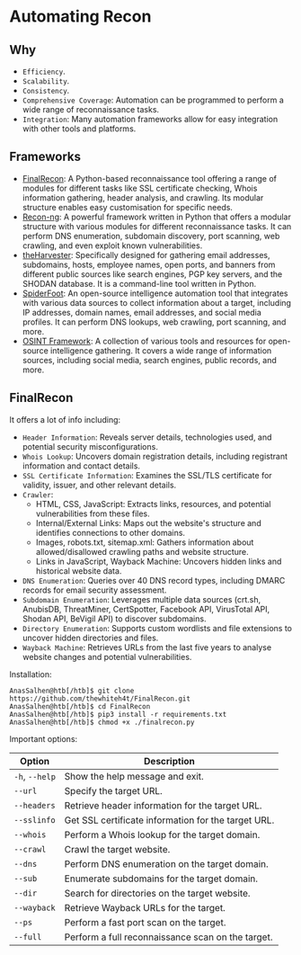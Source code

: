 # Automating Recon
## Why
- `Efficiency`.
- `Scalability`.
- `Consistency`.
- `Comprehensive Coverage`: Automation can be programmed to perform a wide range of reconnaissance tasks.
- `Integration`: Many automation frameworks allow for easy integration with other tools and platforms.

## Frameworks
- [FinalRecon](https://github.com/thewhiteh4t/FinalRecon): A Python-based reconnaissance tool offering a range of modules for different tasks like SSL certificate checking, Whois information gathering, header analysis, and crawling. Its modular structure enables easy customisation for specific needs.
- [Recon-ng](https://github.com/lanmaster53/recon-ng): A powerful framework written in Python that offers a modular structure with various modules for different reconnaissance tasks. It can perform DNS enumeration, subdomain discovery, port scanning, web crawling, and even exploit known vulnerabilities.
- [theHarvester](https://github.com/laramies/theHarvester): Specifically designed for gathering email addresses, subdomains, hosts, employee names, open ports, and banners from different public sources like search engines, PGP key servers, and the SHODAN database. It is a command-line tool written in Python.
- [SpiderFoot](https://github.com/smicallef/spiderfoot): An open-source intelligence automation tool that integrates with various data sources to collect information about a target, including IP addresses, domain names, email addresses, and social media profiles. It can perform DNS lookups, web crawling, port scanning, and more.
- [OSINT Framework](https://osintframework.com/): A collection of various tools and resources for open-source intelligence gathering. It covers a wide range of information sources, including social media, search engines, public records, and more.

## FinalRecon
It offers a lot of info including:
- `Header Information`: Reveals server details, technologies used, and potential security misconfigurations.
- `Whois Lookup`: Uncovers domain registration details, including registrant information and contact details.
- `SSL Certificate Information`: Examines the SSL/TLS certificate for validity, issuer, and other relevant details.
- `Crawler`:
    - HTML, CSS, JavaScript: Extracts links, resources, and potential vulnerabilities from these files.
    - Internal/External Links: Maps out the website's structure and identifies connections to other domains.
    - Images, robots.txt, sitemap.xml: Gathers information about allowed/disallowed crawling paths and website structure.
    - Links in JavaScript, Wayback Machine: Uncovers hidden links and historical website data.
- `DNS Enumeration`: Queries over 40 DNS record types, including DMARC records for email security assessment.
- `Subdomain Enumeration`: Leverages multiple data sources (crt.sh, AnubisDB, ThreatMiner, CertSpotter, Facebook API, VirusTotal API, Shodan API, BeVigil API) to discover subdomains.
- `Directory Enumeration`: Supports custom wordlists and file extensions to uncover hidden directories and files.
- `Wayback Machine`: Retrieves URLs from the last five years to analyse website changes and potential vulnerabilities.

Installation:
```shell-session
AnasSalhen@htb[/htb]$ git clone https://github.com/thewhiteh4t/FinalRecon.git
AnasSalhen@htb[/htb]$ cd FinalRecon
AnasSalhen@htb[/htb]$ pip3 install -r requirements.txt
AnasSalhen@htb[/htb]$ chmod +x ./finalrecon.py
```
Important options:

| Option         | Description                                         |
| -------------- | --------------------------------------------------- |
| `-h`, `--help` | Show the help message and exit.                     |
| `--url`        | Specify the target URL.                             |
| `--headers`    | Retrieve header information for the target URL.     |
| `--sslinfo`    | Get SSL certificate information for the target URL. |
| `--whois`      | Perform a Whois lookup for the target domain.       |
| `--crawl`      | Crawl the target website.                           |
| `--dns`        | Perform DNS enumeration on the target domain.       |
| `--sub`        | Enumerate subdomains for the target domain.         |
| `--dir`        | Search for directories on the target website.       |
| `--wayback`    | Retrieve Wayback URLs for the target.               |
| `--ps`         | Perform a fast port scan on the target.             |
| `--full`       | Perform a full reconnaissance scan on the target.   |
